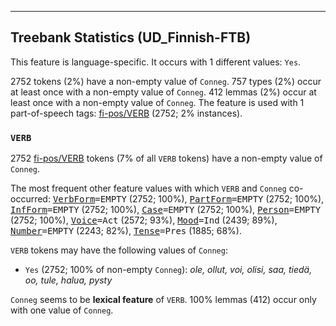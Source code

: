 

--------------------------------------------------------------------------------

## Treebank Statistics (UD_Finnish-FTB)

This feature is language-specific.
It occurs with 1 different values: `Yes`.

2752 tokens (2%) have a non-empty value of `Conneg`.
757 types (2%) occur at least once with a non-empty value of `Conneg`.
412 lemmas (2%) occur at least once with a non-empty value of `Conneg`.
The feature is used with 1 part-of-speech tags: [fi-pos/VERB]() (2752; 2% instances).

### `VERB`

2752 [fi-pos/VERB]() tokens (7% of all `VERB` tokens) have a non-empty value of `Conneg`.

The most frequent other feature values with which `VERB` and `Conneg` co-occurred: <tt><a href="VerbForm.html">VerbForm</a>=EMPTY</tt> (2752; 100%), <tt><a href="PartForm.html">PartForm</a>=EMPTY</tt> (2752; 100%), <tt><a href="InfForm.html">InfForm</a>=EMPTY</tt> (2752; 100%), <tt><a href="Case.html">Case</a>=EMPTY</tt> (2752; 100%), <tt><a href="Person.html">Person</a>=EMPTY</tt> (2752; 100%), <tt><a href="Voice.html">Voice</a>=Act</tt> (2572; 93%), <tt><a href="Mood.html">Mood</a>=Ind</tt> (2439; 89%), <tt><a href="Number.html">Number</a>=EMPTY</tt> (2243; 82%), <tt><a href="Tense.html">Tense</a>=Pres</tt> (1885; 68%).

`VERB` tokens may have the following values of `Conneg`:

* `Yes` (2752; 100% of non-empty `Conneg`): <em>ole, ollut, voi, olisi, saa, tiedä, oo, tule, halua, pysty</em>

`Conneg` seems to be **lexical feature** of `VERB`. 100% lemmas (412) occur only with one value of `Conneg`.

